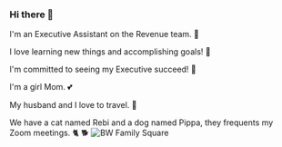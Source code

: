 ### Hi there 👋



I'm an Executive Assistant on the Revenue team. :100: 

I love learning new things and accomplishing goals! :pencil: 

I'm committed to seeing my Executive succeed! :dizzy:   

I'm a girl Mom. :two_hearts: 

My husband and I love to travel. :palm_tree: 

We have a cat named Rebi and a dog named Pippa, they frequents my Zoom meetings. :cat2: 🐕
![BW Family Square](https://user-images.githubusercontent.com/84856939/123112976-cc268900-d403-11eb-9885-0d6980e8b483.jpg)
